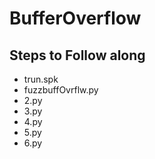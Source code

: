 # BufferOverflow #

## Steps to Follow along ##

* trun.spk
* fuzzbuffOvrflw.py
* 2.py 
* 3.py 
* 4.py 
* 5.py
* 6.py
